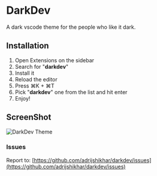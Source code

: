 # DarkDev
A dark vscode theme for the people who like it dark.

## Installation
 1. Open Extensions on the sidebar
 2. Search for "**darkdev**"
 3. Install it
 4. Reload the editor
 5. Press ⌘K + ⌘T
 6. Pick "**darkdev**" one from the list and hit enter
 7. Enjoy! 

## ScreenShot
![DarkDev Theme](https://github.com/adrijshkhar/darkdev/raw/master/images/screenshot.png)

### Issues
Report to: [https://github.com/adrijshikhar/darkdev/issues](https://github.com/adrijshikhar/darkdev/issues)
